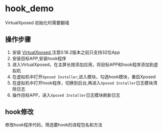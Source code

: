 # hook_demo

VirtualXposed 初始化时需要翻墙

## 操作步骤
1. 安装 [VirtualXposed](https://github.com/android-hacker/VirtualXposed/blob/vxp/CHINESE.md),注意0.18.2版本之前只支持32位App
2. 安装目标APP,安装hook程序
3. 进入VirtualXposed，在主屏长按添加应用，将目标APP和hook程序添加到虚拟机
4. 在虚拟机中打开`Xposed Installer`,进入模块，勾选hook模块，重启Xposed
5. 在虚拟机中打开hook程序，切换到后台,再进入`Xposed Installer`日志模块清除日志
6. 操作目标APP，进入`Xposed Installer`日志模块刷新日志

    
    
## hook修改
  修改hook程序代码，筛选要hook的进程包名和方法

